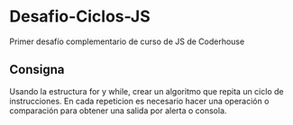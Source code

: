 # Desafio-Ciclos-JS

Primer desafío complementario de curso de JS de Coderhouse

## Consigna

Usando la estructura for y while, crear un algoritmo que repita un ciclo de instrucciones. En cada repeticion es necesario hacer una operación o comparación para obtener una salida por alerta o consola.
